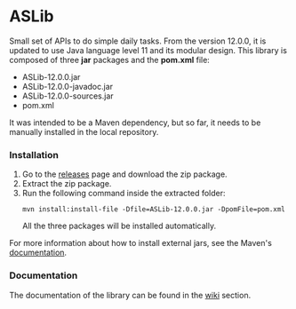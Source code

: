 # ASLib

Small set of APIs to do simple daily tasks. From the version 12.0.0, it is updated to use Java language level 11 and its modular design. This library is composed of three **jar** packages and the **pom.xml** file:

- ASLib-12.0.0.jar
- ASLib-12.0.0-javadoc.jar
- ASLib-12.0.0-sources.jar
- pom.xml

It was intended to be a Maven dependency, but so far, it needs to be manually installed in the local repository.

### Installation

1. Go to the [releases](https://github.com/AdrianoSiqueira/ASLib/releases/latest "latest release") page and download the zip package.
1. Extract the zip package.
1. Run the following command inside the extracted folder:
   ```shell
   mvn install:install-file -Dfile=ASLib-12.0.0.jar -DpomFile=pom.xml
   ```
   All the three packages will be installed automatically.

For more information about how to install external jars, see the Maven's [documentation](https://maven.apache.org/guides/mini/guide-3rd-party-jars-local.html).

### Documentation

The documentation of the library can be found in the [wiki](https://github.com/AdrianoSiqueira/ASLib/wiki) section.

